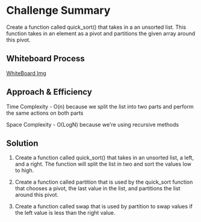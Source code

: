 # Challenge Summary
<!-- Description of the challenge -->
Create a function called quick_sort() that takes in a an unsorted list. This function takes in an element as a pivot and partitions the given array around this  pivot.

## Whiteboard Process
<!-- Embedded whiteboard image -->
[WhiteBoard Img](codechallenge28.jpg)

## Approach & Efficiency
<!-- What approach did you take? Why? What is the Big O space/time for this approach? -->

Time Complexity - O(n) because we split the list into two parts and perform the same actions on both parts

Space Complexity - O(LogN) because we're using recursive methods

## Solution
<!-- Show how to run your code, and examples of it in action -->
1. Create a function called quick_sort() that takes in an unsorted list, a left, and a right. The function will split the list in two and sort the values low to high.

2. Create a function called partition that is used by the quick_sort function that chooses a pivot, the last value in the list, and partitions the list around this pivot.

3. Create a function called swap that is used by partition to swap values if the left value is less than the right value.
